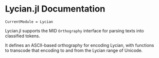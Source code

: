 # Lycian.jl Documentation
```@meta
CurrentModule = Lycian
```

Lycian.jl supports the MID `Orthography` interface for parsing texts into classified tokens.

It defines an ASCII-based orthography for encoding Lycian, with functions to transcode that encoding to and from the Lycian range of Unicode.